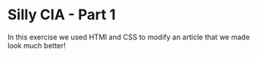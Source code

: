Silly CIA - Part 1
====================

In this exercise we used HTMl and CSS to modify an article that we made look much better!
